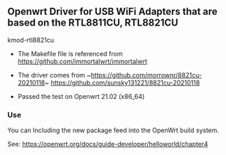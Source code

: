 ## Openwrt Driver for USB WiFi Adapters that are based on the RTL8811CU, RTL8821CU

kmod-rtl8821cu

- The Makefile file is referenced from https://github.com/immortalwrt/immortalwrt

- The driver comes from ~https://github.com/morrownr/8821cu-20210118~ https://github.com/sunsky131221/8821cu-20210118

- Passed the test on Openwrt 21.02 (x86_64)

### Use

You can Including the new package feed into the OpenWrt build system.

See: https://openwrt.org/docs/guide-developer/helloworld/chapter4
